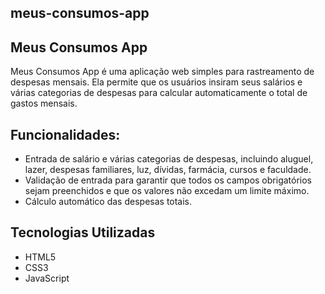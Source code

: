 ## meus-consumos-app
## Meus Consumos App
Meus Consumos App é uma aplicação web simples para rastreamento de despesas mensais.
Ela permite que os usuários insiram seus salários e várias categorias de despesas para calcular automaticamente o total de gastos mensais.

## Funcionalidades:
- Entrada de salário e várias categorias de despesas, incluindo aluguel, lazer, despesas familiares, luz, dívidas, farmácia, cursos e faculdade.
- Validação de entrada para garantir que todos os campos obrigatórios sejam preenchidos e que os valores não excedam um limite máximo.
- Cálculo automático das despesas totais.
## Tecnologias Utilizadas
- HTML5
- CSS3
- JavaScript
